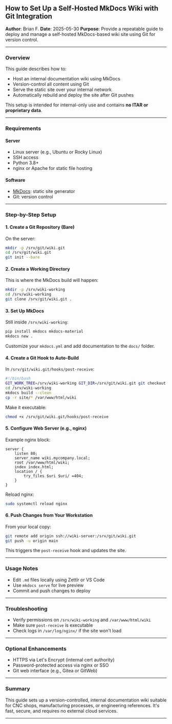 ## How to Set Up a Self-Hosted MkDocs Wiki with Git Integration

**Author**: Brian F.
**Date**: 2025-05-30
**Purpose**: Provide a repeatable guide to deploy and manage a self-hosted MkDocs-based wiki site using Git for version control.

---

### Overview

This guide describes how to:

* Host an internal documentation wiki using MkDocs
* Version-control all content using Git
* Serve the static site over your internal network
* Automatically rebuild and deploy the site after Git pushes

This setup is intended for internal-only use and contains **no ITAR or proprietary data**.

---

### Requirements

#### Server

* Linux server (e.g., Ubuntu or Rocky Linux)
* SSH access
* Python 3.8+
* nginx or Apache for static file hosting

#### Software

* [MkDocs](https://www.mkdocs.org/): static site generator
* Git: version control

---

### Step-by-Step Setup

#### 1. Create a Git Repository (Bare)

On the server:

```bash
mkdir -p /srv/git/wiki.git
cd /srv/git/wiki.git
git init --bare
```

#### 2. Create a Working Directory

This is where the MkDocs build will happen:

```bash
mkdir -p /srv/wiki-working
cd /srv/wiki-working
git clone /srv/git/wiki.git .
```

#### 3. Set Up MkDocs

Still inside `/srv/wiki-working`:

```bash
pip install mkdocs mkdocs-material
mkdocs new .
```

Customize your `mkdocs.yml` and add documentation to the `docs/` folder.

#### 4. Create a Git Hook to Auto-Build

In `/srv/git/wiki.git/hooks/post-receive`:

```bash
#!/bin/bash
GIT_WORK_TREE=/srv/wiki-working GIT_DIR=/srv/git/wiki.git git checkout -f
cd /srv/wiki-working
mkdocs build --clean
cp -r site/* /var/www/html/wiki
```

Make it executable:

```bash
chmod +x /srv/git/wiki.git/hooks/post-receive
```

#### 5. Configure Web Server (e.g., nginx)

Example nginx block:

```nginx
server {
    listen 80;
    server_name wiki.mycompany.local;
    root /var/www/html/wiki;
    index index.html;
    location / {
        try_files $uri $uri/ =404;
    }
}
```

Reload nginx:

```bash
sudo systemctl reload nginx
```

#### 6. Push Changes from Your Workstation

From your local copy:

```bash
git remote add origin ssh://wiki-server:/srv/git/wiki.git
git push -u origin main
```

This triggers the `post-receive` hook and updates the site.

---

### Usage Notes

* Edit `.md` files locally using Zettlr or VS Code
* Use `mkdocs serve` for live preview
* Commit and push changes to deploy

---

### Troubleshooting

* Verify permissions on `/srv/wiki-working` and `/var/www/html/wiki`
* Make sure `post-receive` is executable
* Check logs in `/var/log/nginx/` if the site won't load

---

### Optional Enhancements

* HTTPS via Let's Encrypt (internal cert authority)
* Password-protected access via nginx or SSO
* Git web interface (e.g., Gitea or GitWeb)

---

### Summary

This guide sets up a version-controlled, internal documentation wiki suitable for CNC shops, manufacturing processes, or engineering references. It's fast, secure, and requires no external cloud services.

---
